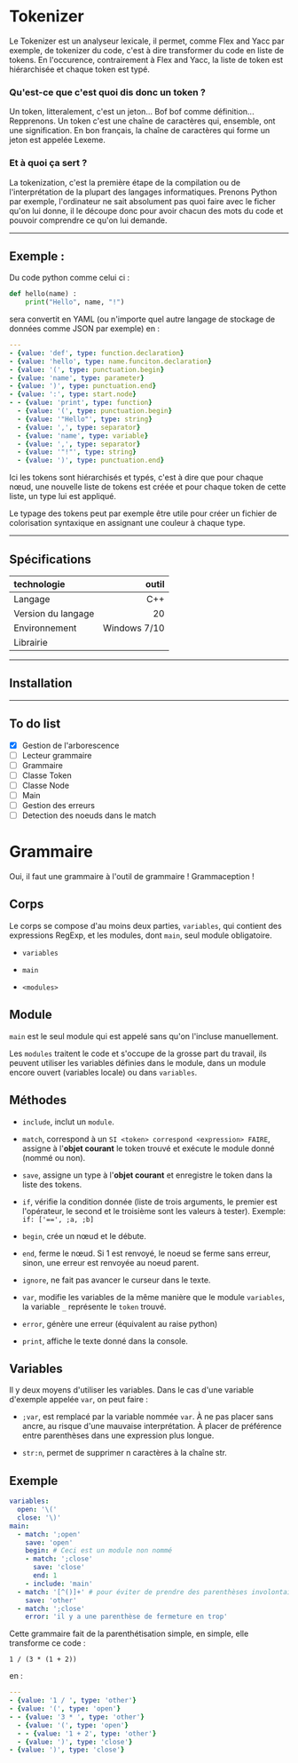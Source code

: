 # Tokenizer

Le Tokenizer est un analyseur lexicale, il permet, comme Flex and Yacc par exemple, de tokenizer du code, c'est à dire transformer du code en liste de tokens. En l'occurence, contrairement à Flex and Yacc, la liste de token est hiérarchisée et chaque token est typé.

### Qu'est-ce que c'est quoi dis donc un token ?

Un token, litteralement, c'est un jeton... Bof bof comme définition... Repprenons. Un token c'est une chaîne de caractères qui, ensemble, ont une signification. En bon français, la chaîne de caractères qui forme un jeton est appelée Lexeme.

### Et à quoi ça sert ?

La tokenization, c'est la première étape de la compilation ou de l'interprétation de la plupart des langages informatiques. Prenons Python par exemple, l'ordinateur ne sait absolument pas quoi faire avec le ficher qu'on lui donne, il le découpe donc pour avoir chacun des mots du code et pouvoir comprendre ce qu'on lui demande.

---

## Exemple :

Du code python comme celui ci :

```python
def hello(name) :
    print("Hello", name, "!")
```

sera convertit en YAML (ou n'importe quel autre langage de stockage de données comme JSON par exemple) en :

```yaml
---
- {value: 'def', type: function.declaration}
- {value: 'hello', type: name.funciton.declaration}
- {value: '(', type: punctuation.begin}
- {value: 'name', type: parameter}
- {value: ')', type: punctuation.end}
- {value: ':', type: start.node}
- - {value: 'print', type: function}
  - {value: '(', type: punctuation.begin}
  - {value: '"Hello"', type: string}
  - {value: ',', type: separator}
  - {value: 'name', type: variable}
  - {value: ',', type: separator}
  - {value: '"!"', type: string}
  - {value: ')', type: punctuation.end}
```

Ici les tokens sont hiérarchisés et typés, c'est à dire que pour chaque nœud, une nouvelle liste de tokens est créée et pour chaque token de cette liste, un type lui est appliqué.

Le typage des tokens peut par exemple être utile pour créer un fichier de colorisation syntaxique en assignant une couleur à chaque type.

---

## Spécifications

| technologie                  |        outil |
|:---------------------------- |-------------:|
| Langage                      |          C++ |
| Version du langage           |           20 |
| Environnement                | Windows 7/10 |
| Librairie                    |              |

---

## Installation

---

## To do list

- [x] Gestion de l'arborescence
- [ ] Lecteur grammaire
- [ ] Grammaire
- [ ] Classe Token
- [ ] Classe Node
- [ ] Main
- [ ] Gestion des erreurs
- [ ] Detection des noeuds dans le match

# Grammaire

Oui, il faut une grammaire à l'outil de grammaire ! Grammaception !

## Corps

Le corps se compose d'au moins deux parties, `variables`, qui contient des expressions RegExp, et les modules, dont `main`, seul module obligatoire.

- `variables`

- `main`

- `<modules>`

## Module

`main` est le seul module qui est appelé sans qu'on l'incluse manuellement.

Les `modules` traitent le code et s'occupe de la grosse part du travail, ils peuvent utiliser les variables définies dans le module, dans un module encore ouvert (variables locale) ou dans `variables`.

## Méthodes

- `include`, inclut un `module`.

- `match`, correspond à un `SI <token> correspond <expression> FAIRE`, assigne à l'**objet courant** le token trouvé et exécute le module donné (nommé ou non).

- `save`, assigne un type à l'**objet courant** et enregistre le token dans la liste des tokens.

- `if`, vérifie la condition donnée (liste de trois arguments, le premier est l'opérateur, le second et le troisième sont les valeurs à tester). Exemple: `if: ['==', ;a, ;b]`

- `begin`, crée un nœud et le débute.

- `end`, ferme le nœud. Si 1 est renvoyé, le noeud se ferme sans erreur, sinon, une erreur est renvoyée au noeud parent.

- `ignore`, ne fait pas avancer le curseur dans le texte.

- `var`, modifie les variables de la même manière que le module `variables`, la variable `_` représente le `token` trouvé.

- `error`, génère une erreur (équivalent au raise python)

- `print`, affiche le texte donné dans la console.

## Variables

Il y deux moyens d'utiliser les variables. Dans le cas d'une variable d'exemple appelée `var`, on peut faire :

- `;var`, est remplacé par la variable nommée `var`. À ne pas placer sans ancre, au risque d'une mauvaise interprétation. À placer de préférence entre parenthèses dans une expression plus longue.

- `str:n`, permet de supprimer n caractères à la chaîne str.

## Exemple

```yaml
variables:
  open: '\('
  close: '\)'
main:
  - match: ';open'
    save: 'open'
    begin: # Ceci est un module non nommé
    - match: ';close'
      save: 'close'
      end: 1
    - include: 'main'
  - match: '[^()]+' # pour éviter de prendre des parenthèses involontairement
    save: 'other'
  - match: ';close'
    error: 'il y a une parenthèse de fermeture en trop'
```

Cette grammaire fait de la parenthétisation simple, en simple, elle transforme ce code :

```
1 / (3 * (1 + 2))
```

en :

```yaml
---
- {value: '1 / ', type: 'other'}
- {value: '(', type: 'open'}
- - {value: '3 * ', type: 'other'}
  - {value: '(', type: 'open'}
  - - {value: '1 + 2', type: 'other'}
  - {value: ')', type: 'close'}
- {value: ')', type: 'close'}
```